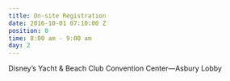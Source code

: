 ```yaml
---
title: On-site Registration
date: 2016-10-01 07:10:00 Z
position: 0
time: 8:00 am - 9:00 am
day: 2
---
```


Disney’s Yacht & Beach Club Convention Center—Asbury Lobby
